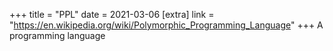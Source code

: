 +++
title = "PPL"
date = 2021-03-06
[extra]
link = "https://en.wikipedia.org/wiki/Polymorphic_Programming_Language"
+++
A programming language

